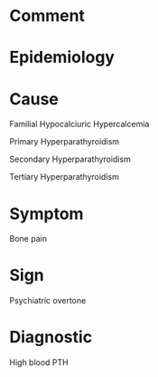 # Comment

# Epidemiology

# Cause

Familial Hypocalciuric Hypercalcemia

Primary Hyperparathyroidism

Secondary Hyperparathyroidism

Tertiary Hyperparathyroidism

# Symptom

Bone pain

# Sign

Psychiatric overtone

# Diagnostic

High blood PTH
